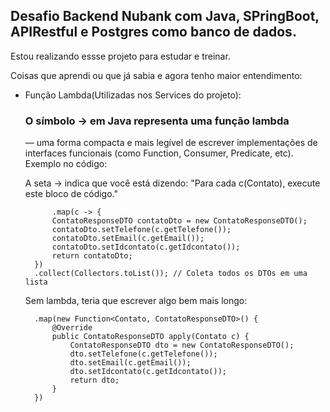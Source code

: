 <h2>Desafio  Backend Nubank  com Java, SPringBoot, APIRestful e Postgres como banco de dados.</h2>

Estou realizando essse projeto para estudar e treinar.

Coisas que aprendi ou que já sabia e agora tenho maior entendimento: 
* Função Lambda(Utilizadas nos Services do projeto):
  <h3>O símbolo -> em Java representa uma função lambda </h3> — uma forma compacta e mais
  legível de escrever implementações de interfaces funcionais (como Function, Consumer, Predicate, etc).
  Exemplo no código:
  
    A seta -> indica que você está dizendo: "Para cada c(Contato), execute este bloco de código."
           
            .map(c -> {
            ContatoResponseDTO contatoDto = new ContatoResponseDTO();
            contatoDto.setTelefone(c.getTelefone());            
            contatoDto.setEmail(c.getEmail());                 
            contatoDto.setIdcontato(c.getIdcontato());     
            return contatoDto;
        })
        .collect(Collectors.toList()); // Coleta todos os DTOs em uma lista


  Sem lambda, teria que escrever algo bem mais longo:

        .map(new Function<Contato, ContatoResponseDTO>() {
            @Override
            public ContatoResponseDTO apply(Contato c) {
                ContatoResponseDTO dto = new ContatoResponseDTO();
                dto.setTelefone(c.getTelefone());
                dto.setEmail(c.getEmail());
                dto.setIdcontato(c.getIdcontato());
                return dto;
            }
        })
